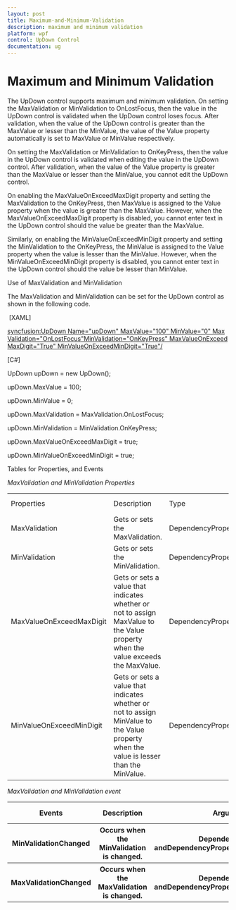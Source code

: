 ```yaml
---
layout: post
title: Maximum-and-Minimum-Validation
description: maximum and minimum validation
platform: wpf
control: UpDown Control
documentation: ug
---
```


# Maximum and Minimum Validation

The UpDown control supports maximum and minimum validation. On setting the MaxValidation or MinValidation to OnLostFocus, then the value in the UpDown control is validated when the UpDown control loses focus. After validation, when the value of the UpDown control is greater than the MaxValue or lesser than the MinValue, the value of the Value property automatically is set to MaxValue or MinValue respectively.

On setting the MaxValidation or MinValidation to OnKeyPress, then the value in the UpDown control is validated when editing the value in the UpDown control. After validation, when the value of the Value property is greater than the MaxValue or lesser than the MinValue, you cannot edit the UpDown control.

On enabling the MaxValueOnExceedMaxDigit property and setting the MaxValidation to the OnKeyPress, then MaxValue is assigned to the Value property when the value is greater than the MaxValue. However, when the MaxValueOnExceedMaxDigit property is disabled, you cannot enter text in the UpDown control should the value be greater than the MaxValue.

Similarly, on enabling the MinValueOnExceedMinDigit property and setting the MinValidation to the OnKeyPress, the MinValue is assigned to the Value property when the value is lesser than the MinValue. However, when the MinValueOnExceedMinDigit property is disabled, you cannot enter text in the UpDown control should the value be lesser than MinValue.

Use of MaxValidation and MinValidation

The MaxValidation and MinValidation can be set for the UpDown control as shown in the following code.

 [XAML]

<syncfusion:UpDown Name="upDown" MaxValue="100" MinValue="0" MaxValidation="OnLostFocus"MinValidation="OnKeyPress" MaxValueOnExceedMaxDigit="True" MinValueOnExceedMinDigit="True"/>



[C#]

UpDown upDown = new UpDown();

upDown.MaxValue = 100;

upDown.MinValue = 0;

upDown.MaxValidation = MaxValidation.OnLostFocus;

upDown.MinValidation = MinValidation.OnKeyPress;

upDown.MaxValueOnExceedMaxDigit = true;

upDown.MinValueOnExceedMinDigit = true;



Tables for Properties, and Events

_MaxValidation and MinValidation Properties_

<table>
<tr>
<td>
Properties</td><td>
Description</td><td>
Type</td><td>
Data Type</td><td>
Reference Links</td></tr>
<tr>
<td>
MaxValidation</td><td>
Gets or sets the MaxValidation.</td><td>
DependencyProperty</td><td>
MaxValidation</td><td>
Not applicable</td></tr>
<tr>
<td>
MinValidation</td><td>
Gets or sets the MinValidation.</td><td>
DependencyProperty</td><td>
MinValidation</td><td>
Not applicable</td></tr>
<tr>
<td>
MaxValueOnExceedMaxDigit</td><td>
Gets or sets a value that indicates whether or not to assign MaxValue to the Value property when the value exceeds the MaxValue.</td><td>
DependencyProperty</td><td>
bool</td><td>
Not applicable</td></tr>
<tr>
<td>
MinValueOnExceedMinDigit</td><td>
Gets or sets a value that indicates whether or not to assign MinValue to the Value property when the value is lesser than the MinValue.</td><td>
DependencyProperty</td><td>
bool</td><td>
Not applicable</td></tr>
</table>


_MaxValidation and MinValidation event_

<table>
<tr>
<th>
Events</th><th>
Description</th><th>
Arguments</th><th>
Type</th><th>
Reference Links</th></tr>
<tr>
<th>
MinValidationChanged</th><th>
Occurs when the MinValidation is changed.</th><th>
DependencyObject andDependencyPropertyChangedEventArgs.</th><th>
PropertyChangedCallback</th><th>
Not applicable.</th></tr>
<tr>
<th>
MaxValidationChanged</th><th>
Occurs when the MaxValidation is changed.</th><th>
DependencyObject andDependencyPropertyChangedEventArgs.</th><th>
PropertyChangedCallback</th><th>
Not applicable.</th></tr>
</table>


